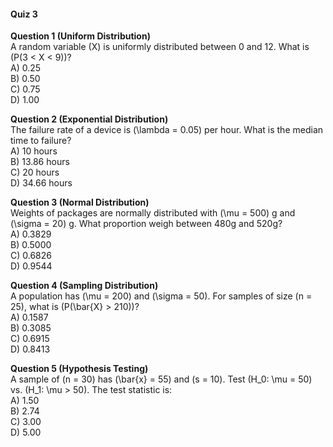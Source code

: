 
#### **Quiz 3**  
**Question 1 (Uniform Distribution)**  
A random variable \(X\) is uniformly distributed between 0 and 12. What is \(P(3 < X < 9)\)?  
A) 0.25  
B) 0.50  
C) 0.75  
D) 1.00  

**Question 2 (Exponential Distribution)**  
The failure rate of a device is \(\lambda = 0.05\) per hour. What is the median time to failure?  
A) 10 hours  
B) 13.86 hours  
C) 20 hours  
D) 34.66 hours  

**Question 3 (Normal Distribution)**  
Weights of packages are normally distributed with \(\mu = 500\) g and \(\sigma = 20\) g. What proportion weigh between 480g and 520g?  
A) 0.3829  
B) 0.5000  
C) 0.6826  
D) 0.9544  

**Question 4 (Sampling Distribution)**  
A population has \(\mu = 200\) and \(\sigma = 50\). For samples of size \(n = 25\), what is \(P(\bar{X} > 210)\)?  
A) 0.1587  
B) 0.3085  
C) 0.6915  
D) 0.8413  

**Question 5 (Hypothesis Testing)**  
A sample of \(n = 30\) has \(\bar{x} = 55\) and \(s = 10\). Test \(H_0: \mu = 50\) vs. \(H_1: \mu > 50\). The test statistic is:  
A) 1.50  
B) 2.74  
C) 3.00  
D) 5.00  
